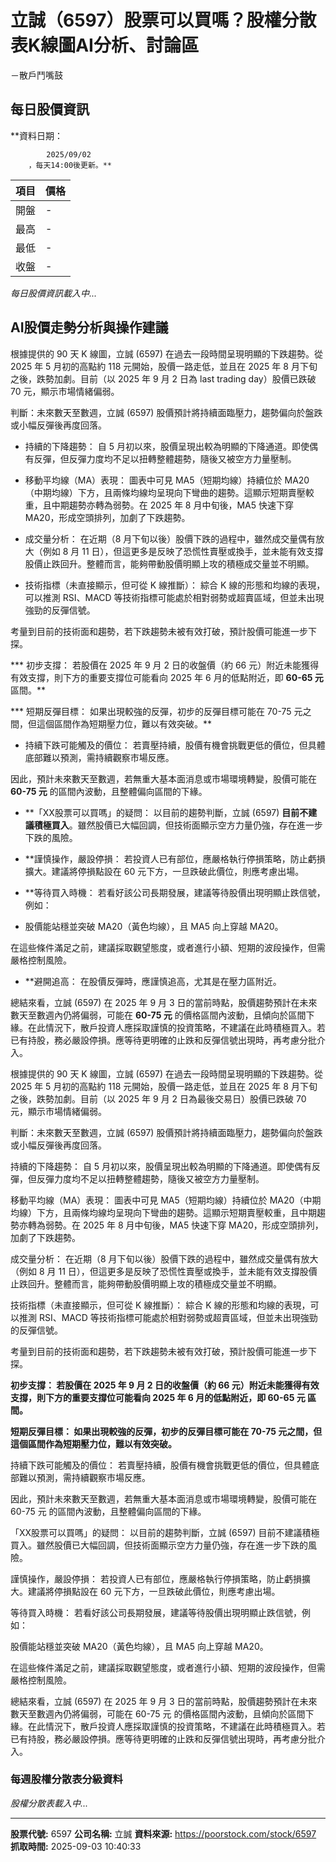 # 立誠（6597）股票可以買嗎？股權分散表K線圖AI分析、討論區
－散戶鬥嘴鼓

## 每日股價資訊

**資料日期：
        
            2025/09/02
        ，每天14:00後更新。**

| 項目 | 價格 |
|------|------|
| 開盤 | - |
| 最高 | - |
| 最低 | - |
| 收盤 | - |

*每日股價資訊載入中...*

## AI股價走勢分析與操作建議

根據提供的 90 天 K 線圖，立誠 (6597) 在過去一段時間呈現明顯的下跌趨勢。從 2025 年 5 月初的高點約 118 元開始，股價一路走低，並且在 2025 年 8 月下旬之後，跌勢加劇。目前（以 2025 年 9 月 2 日為 last trading day）股價已跌破 70 元，顯示市場情緒偏弱。

判斷：未來數天至數週，立誠 (6597) 股價預計將持續面臨壓力，趨勢偏向於盤跌或小幅反彈後再度回落。

*   持續的下降趨勢： 自 5 月初以來，股價呈現出較為明顯的下降通道。即使偶有反彈，但反彈力度均不足以扭轉整體趨勢，隨後又被空方力量壓制。

*   移動平均線（MA）表現： 圖表中可見 MA5（短期均線）持續位於 MA20（中期均線）下方，且兩條均線均呈現向下彎曲的趨勢。這顯示短期賣壓較重，且中期趨勢亦轉為弱勢。在 2025 年 8 月中旬後，MA5 快速下穿 MA20，形成空頭排列，加劇了下跌趨勢。

*   成交量分析： 在近期（8 月下旬以後）股價下跌的過程中，雖然成交量偶有放大（例如 8 月 11 日），但這更多是反映了恐慌性賣壓或換手，並未能有效支撐股價止跌回升。整體而言，能夠帶動股價明顯上攻的積極成交量並不明顯。

*   技術指標（未直接顯示，但可從 K 線推斷）： 綜合 K 線的形態和均線的表現，可以推測 RSI、MACD 等技術指標可能處於相對弱勢或超賣區域，但並未出現強勁的反彈信號。

考量到目前的技術面和趨勢，若下跌趨勢未被有效打破，預計股價可能進一步下探。

***   初步支撐： 若股價在 2025 年 9 月 2 日的收盤價（約 66 元）附近未能獲得有效支撐，則下方的重要支撐位可能看向 2025 年 6 月的低點附近，即 **60-65 元** 區間。**

***   短期反彈目標： 如果出現較強的反彈，初步的反彈目標可能在 70-75 元之間，但這個區間作為短期壓力位，難以有效突破。**

*   持續下跌可能觸及的價位： 若賣壓持續，股價有機會挑戰更低的價位，但具體底部難以預測，需持續觀察市場反應。

因此，預計未來數天至數週，若無重大基本面消息或市場環境轉變，股價可能在 **60-75 元** 的區間內波動，且整體偏向區間的下緣。

*   **「XX股票可以買嗎」的疑問： 以目前的趨勢判斷，立誠 (6597) **目前不建議積極買入**。雖然股價已大幅回調，但技術面顯示空方力量仍強，存在進一步下跌的風險。

*   **謹慎操作，嚴設停損： 若投資人已有部位，應嚴格執行停損策略，防止虧損擴大。建議將停損點設在 60 元下方，一旦跌破此價位，則應考慮出場。

*   **等待買入時機： 若看好該公司長期發展，建議等待股價出現明顯止跌信號，例如：

*   股價能站穩並突破 MA20（黃色均線），且 MA5 向上穿越 MA20。

在這些條件滿足之前，建議採取觀望態度，或者進行小額、短期的波段操作，但需嚴格控制風險。

*   **避開追高： 在股價反彈時，應謹慎追高，尤其是在壓力區附近。

總結來看，立誠 (6597) 在 2025 年 9 月 3 日的當前時點，股價趨勢預計在未來數天至數週內仍將偏弱，可能在 **60-75 元** 的價格區間內波動，且傾向於區間下緣。在此情況下，散戶投資人應採取謹慎的投資策略，不建議在此時積極買入。若已有持股，務必嚴設停損。應等待更明確的止跌和反彈信號出現時，再考慮分批介入。

根據提供的 90 天 K 線圖，立誠 (6597) 在過去一段時間呈現明顯的下跌趨勢。從 2025 年 5 月初的高點約 118 元開始，股價一路走低，並且在 2025 年 8 月下旬之後，跌勢加劇。目前（以 2025 年 9 月 2 日為最後交易日）股價已跌破 70 元，顯示市場情緒偏弱。

判斷：未來數天至數週，立誠 (6597) 股價預計將持續面臨壓力，趨勢偏向於盤跌或小幅反彈後再度回落。

持續的下降趨勢： 自 5 月初以來，股價呈現出較為明顯的下降通道。即使偶有反彈，但反彈力度均不足以扭轉整體趨勢，隨後又被空方力量壓制。

移動平均線（MA）表現： 圖表中可見 MA5（短期均線）持續位於 MA20（中期均線）下方，且兩條均線均呈現向下彎曲的趨勢。這顯示短期賣壓較重，且中期趨勢亦轉為弱勢。在 2025 年 8 月中旬後，MA5 快速下穿 MA20，形成空頭排列，加劇了下跌趨勢。

成交量分析： 在近期（8 月下旬以後）股價下跌的過程中，雖然成交量偶有放大（例如 8 月 11 日），但這更多是反映了恐慌性賣壓或換手，並未能有效支撐股價止跌回升。整體而言，能夠帶動股價明顯上攻的積極成交量並不明顯。

技術指標（未直接顯示，但可從 K 線推斷）： 綜合 K 線的形態和均線的表現，可以推測 RSI、MACD 等技術指標可能處於相對弱勢或超賣區域，但並未出現強勁的反彈信號。

考量到目前的技術面和趨勢，若下跌趨勢未被有效打破，預計股價可能進一步下探。

**初步支撐： 若股價在 2025 年 9 月 2 日的收盤價（約 66 元）附近未能獲得有效支撐，則下方的重要支撐位可能看向 2025 年 6 月的低點附近，即 60-65 元 區間。**

**短期反彈目標： 如果出現較強的反彈，初步的反彈目標可能在 70-75 元之間，但這個區間作為短期壓力位，難以有效突破。**

持續下跌可能觸及的價位： 若賣壓持續，股價有機會挑戰更低的價位，但具體底部難以預測，需持續觀察市場反應。

因此，預計未來數天至數週，若無重大基本面消息或市場環境轉變，股價可能在 60-75 元 的區間內波動，且整體偏向區間的下緣。

「XX股票可以買嗎」的疑問： 以目前的趨勢判斷，立誠 (6597) 目前不建議積極買入。雖然股價已大幅回調，但技術面顯示空方力量仍強，存在進一步下跌的風險。

謹慎操作，嚴設停損： 若投資人已有部位，應嚴格執行停損策略，防止虧損擴大。建議將停損點設在 60 元下方，一旦跌破此價位，則應考慮出場。

等待買入時機： 若看好該公司長期發展，建議等待股價出現明顯止跌信號，例如：

股價能站穩並突破 MA20（黃色均線），且 MA5 向上穿越 MA20。

在這些條件滿足之前，建議採取觀望態度，或者進行小額、短期的波段操作，但需嚴格控制風險。

總結來看，立誠 (6597) 在 2025 年 9 月 3 日的當前時點，股價趨勢預計在未來數天至數週內仍將偏弱，可能在 60-75 元 的價格區間內波動，且傾向於區間下緣。在此情況下，散戶投資人應採取謹慎的投資策略，不建議在此時積極買入。若已有持股，務必嚴設停損。應等待更明確的止跌和反彈信號出現時，再考慮分批介入。

### 每週股權分散表分級資料

*股權分散表載入中...*

---

**股票代號:** 6597
**公司名稱:** 立誠
**資料來源:** https://poorstock.com/stock/6597
**抓取時間:** 2025-09-03 10:40:33